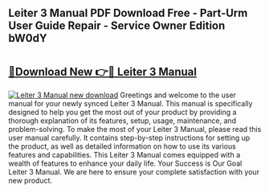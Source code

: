 ## Leiter 3 Manual PDF Download Free - Part-Urm User Guide Repair - Service Owner Edition bW0dY

# <h2><a href="http://bc21683.oget.top/?id=Leiter+3+Manual">🔗Download New 👉🔴 Leiter 3 Manual</a></h2>

[![Leiter 3 Manual new download](https://i.imgur.com/5g1atiW.png)](http://bc21683.oget.top/?id=Leiter+3+Manual)
Greetings and welcome to the user manual for your newly synced Leiter 3 Manual. This manual is specifically designed to help you get the most out of your product by providing a thorough explanation of its features, setup, usage, maintenance, and problem-solving. To make the most of your Leiter 3 Manual, please read this user manual carefully. It contains step-by-step instructions for setting up the product, as well as detailed information on how to use its various features and capabilities. This Leiter 3 Manual comes equipped with a wealth of features to enhance your daily life. Your Success is Our Goal Leiter 3 Manual. We are here to ensure your complete satisfaction with your new product.
